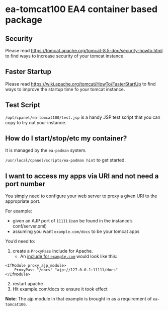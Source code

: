 # ea-tomcat100 EA4 container based package

## Security

Please read https://tomcat.apache.org/tomcat-8.5-doc/security-howto.html
to find ways to increase security of your tomcat instance.

## Faster Startup

Please read https://wiki.apache.org/tomcat/HowTo/FasterStartUp
to find ways to improve the startup time fo your tomcat instance.

## Test Script

`/opt/cpanel/ea-tomcat100/test.jsp` is a handy JSP test script that you can copy to try out your instance.

## How do I start/stop/etc my container?

It is managed by the `ea-podman` system.

`/usr/local/cpanel/scripts/ea-podman hint` to get started.

## I want to access my apps via URI and not need a port number

You simply need to configure your web server to proxy a given URI to the appropriate port.

For example:

* given an AJP port of `11111` (can be found in the instance’s conf/server.xml)
* assuming you want `example.com/docs` to be your tomcat apps

You’d need to:

1. create a `ProxyPass` include for Apache.
   * An [include for `example.com`](https://docs.cpanel.net/ea4/apache/modify-apache-virtual-hosts-with-include-files/) would look like this:
```
<IfModule proxy_ajp_module>
    ProxyPass "/docs" "ajp://127.0.0.1:11111/docs"
</IfModule>
```
2. restart apache
3. Hit example.com/docs to ensure it took effect

**Note**: The ajp module in that example is brought in as a requirement of `ea-tomcat100`.
